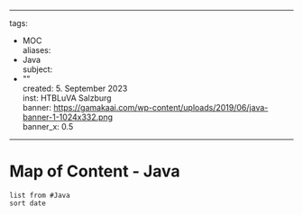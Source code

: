 
---
tags:
  - MOC  
aliases:
  - Java  
subject:
  - ""  
created: 5. September 2023  
inst: HTBLuVA Salzburg  
banner: <https://gamakaai.com/wp-content/uploads/2019/06/java-banner-1-1024x332.png>  
banner_x: 0.5
---

# Map of Content - Java

 
```dataview
list from #Java 
sort date
```
 
